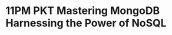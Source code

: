 # 11PM PKT Mastering MongoDB Harnessing the Power of NoSQL

<!-- - ## Week 1

   1. [Day 1](https://www.facebook.com/iCodeguru/videos/903711651606960)
   2. [Day 2]()
   3. [Day 3]()
   4. [Day 4]()
   5. [Day 5]() -->

<!-- - ## Week 

   1. [Day 1]()
   2. [Day 2]()
   3. [Day 3]()
   4. [Day 4]()
   5. [Day 5]() -->
